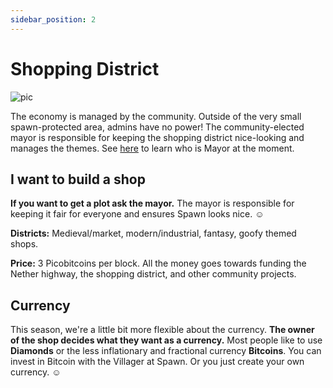 ```yaml
---
sidebar_position: 2
---
```


# Shopping District

![pic](/img/season2/spawn.png)

The economy is managed by the community. Outside of the very small spawn-protected area, admins have no power! The community-elected mayor is responsible for keeping the shopping district nice-looking and manages the themes. See [here](./season2.md) to learn who is Mayor at the moment.

## I want to build a shop

**If you want to get a plot ask the mayor.** The mayor is responsible for keeping it fair for everyone and ensures Spawn looks nice. ☺️ 

**Districts:** Medieval/market, modern/industrial, fantasy, goofy themed shops.

**Price:** 3 Picobitcoins per block. All the money goes towards funding the Nether highway, the shopping district, and other community projects.

## Currency

This season, we're a little bit more flexible about the currency. **The owner of the shop decides what they want as a currency.** Most people like to use **Diamonds** or the less inflationary and fractional currency **Bitcoins**. You can invest in Bitcoin with the Villager at Spawn. Or you just create your own currency. ☺️
